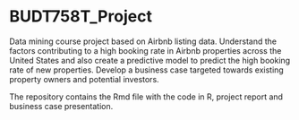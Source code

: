 # BUDT758T_Project
Data mining course project based on Airbnb listing data.
Understand the factors contributing to a high booking rate in Airbnb properties across the United States and also create a predictive model to predict the high booking rate of new properties. Develop a business case targeted towards existing property owners and potential investors.

The repository contains the Rmd file with the code in R, project report and business case presentation.
